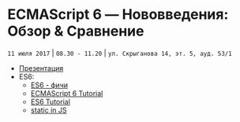# ECMAScript 6 — Нововведения: Обзор & Сравнение
`11 июля 2017` | `08.30 - 11.20` | `ул. Скрыганова 14, эт. 5, ауд. 53/1`

* [Презентация](https://github.com/LisKorzun/learning-js__from-scratch-to-expert/blob/master/seminar_22/lecture/presentation/JS26_ES6.pdf)
* ES6:
    * [ES6 - фичи](http://es6-features.org)
    * [ECMAScript 6 Tutorial](http://ccoenraets.github.io/es6-tutorial/)
    * [ES6 Tutorial](https://www.tutorialspoint.com/es6/es6_quick_guide.htm/)
    * [static in JS](https://developer.mozilla.org/ru/docs/Web/JavaScript/Reference/Classes/static)

